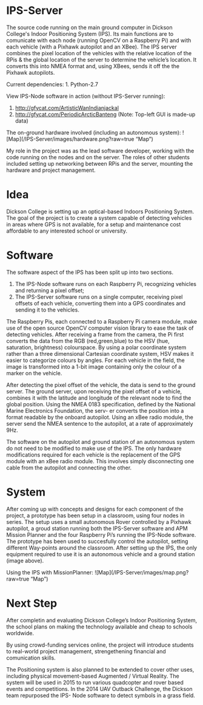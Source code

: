 IPS-Server
==========

The source code running on the main ground computer in Dickson College's Indoor Positioning System (IPS). Its main functions are to comunicate with each node (running OpenCV on a Raspberry Pi) and with each vehicle (with a Pixhawk autopilot and an XBee). The IPS server combines the pixel location of the vehicles with the relative location of the RPis & the global location of the server to determine the vehicle’s location. It converts this into NMEA format and, using XBees, sends it off the the Pixhawk autopilots.

Current dependencies:
	1. Python-2.7

View IPS-Node software in action (without IPS-Server running):
1. http://gfycat.com/ArtisticWanIndianjackal
2. http://gfycat.com/PeriodicArcticBanteng (Note: Top-left GUI is made-up data)


The on-ground hardware involved (including an autonomous system):
![Map](/IPS-Server/images/hardware.png?raw=true “Map”)

My role in the project was as the lead software developer, working with the code running on the nodes and on the server. The roles of other students included setting up networking between RPis and the server, mounting the hardware and project management.


Idea
===

Dickson College is setting up an optical-based Indoors Positioning System. The goal of the project is to create a system capable of detecting vehicles in areas where GPS is not available, for a setup and maintenance cost affordable to any interested school or university.

Software
===

The software aspect of the IPS has been split up into two sections.

1. The IPS-Node software runs on each Raspberry Pi, recognizing vehicles and returning a pixel offset;
2. The IPS-Server software runs on a single computer, receiving pixel offsets of each vehicle, converting them into a GPS coordinates and sending it to the vehicles.

The Raspberry Pis, each connected to a Raspberry Pi camera module, make use of the open source OpenCV computer vision library to ease the task of detecting vehicles. After receiving a frame from the camera, the Pi first converts the data from the RGB (red,green,blue) to the HSV (hue, saturation, brightness) colourspace. By using a polar coordinate system rather than a three dimensional Cartesian coordinate system, HSV makes it easier to categorize colours by angles. For each vehicle in the field, the image is transformed into a 1-bit image containing only the colour of a marker on the vehicle.

After detecting the pixel offset of the vehicle, the data is send to the ground server. The ground server, upon receiving the pixel offset of a vehicle, combines it with the latitude and longitude of the relevant node to find the global position. Using the NMEA 0183 specification, defined by the National Marine Electronics Foundation, the serv- er converts the position into a format readable by the onboard autopilot. Using an xBee radio module, the server send the NMEA sentence to the autopilot, at a rate of approximately 9Hz.

The software on the autopilot and ground station of an autonomous system do not need to be modified to make use of the IPS. The only hardware modifications required for each vehicle is the replacement of the GPS module with an xBee radio module. This involves simply disconnecting one cable from the autopilot and connecting the other.


System
===

After coming up with concepts and designs for each component of the project, a prototype has been setup in a classroom, using four nodes in series. The setup uses a small autonomous Rover controlled by a Pixhawk autopilot, a groud station running both the IPS-Server software and APM Mission Planner and the four Raspberry Pi’s running the IPS-Node software. The prototype has been used to succesfully control the autopilot, setting different Way-points around the classroom. After setting up the IPS, the only equipment required to use it is an autonomous vehicle and a ground station (image above).

Using the IPS with MissionPlanner:
![Map](/IPS-Server/images/map.png?raw=true “Map”)


Next Step
===

After completin and evaluating Dickson College’s Indoor Positioning System, the school plans on making the technology available and cheap to schools worldwide.

By using crowd-funding services online, the project will introduce students to real-world project management, strengethening financial and comunication skills.

The Positioning system is also planned to be extended to cover other uses, including physical movement-based Augmented / Virtual Reality.
The system will be used in 2015 to run various quadcopter and rover based events and competitions. In the 2014 UAV Outback Challenge, the Dickson team repurposed the IPS- Node software to detect symbols in a grass field.
